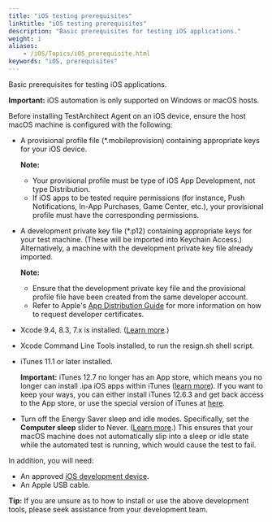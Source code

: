 ```yaml
--- 
title: "iOS testing prerequisites"
linktitle: "iOS testing prerequisites"
description: "Basic prerequisites for testing iOS applications."
weight: 1
aliases: 
    - /iOS/Topics/iOS_prerequisite.html
keywords: "iOS, prerequisites"
---
```


Basic prerequisites for testing iOS applications.

**Important:** iOS automation is only supported on Windows or macOS hosts.

Before installing TestArchitect Agent on an iOS device, ensure the host macOS machine is configured with the following:

-   A provisional profile file \(\*.mobileprovision\) containing appropriate keys for your iOS device.

    **Note:**

    -   Your provisional profile must be type of iOS App Development, not type Distribution.
    -   If iOS apps to be tested require permissions \(for instance, Push Notifications, In-App Purchases, Game Center, etc.\), your provisional profile must have the corresponding permissions.
-   A development private key file \(\*.p12\) containing appropriate keys for your test machine. \(These will be imported into Keychain Access.\) Alternatively, a machine with the development private key file already imported.

    **Note:**

    -   Ensure that the development private key file and the provisional profile file have been created from the same developer account.
    -   Refer to Apple's [App Distribution Guide](http://developer.apple.com/library/mac/#documentation/IDEs/Conceptual/AppDistributionGuide/Introduction/Introduction.html%23//apple_ref/doc/uid/TP40012582) for more information on how to request developer certificates.
-   Xcode 9.4, 8.3, 7.x is installed. \([Learn more](https://developer.apple.com/library/content/releasenotes/DeveloperTools/RN-Xcode/Chapters/Introduction.html).\)
-   Xcode Command Line Tools installed, to run the resign.sh shell script.
-   iTunes 11.1 or later installed.

    **Important:** iTunes 12.7 no longer has an App store, which means you no longer can install .ipa iOS apps within iTunes \([learn more](https://www.macworld.com/article/3230135/software-entertainment/how-to-install-itunes-1263-and-replace-itunes-127.html)\). If you want to keep your ways, you can either install iTunes 12.6.3 and get back access to the App store, or use the special version of iTunes at [here](https://support.apple.com/en-gb/HT208079).

-   Turn off the Energy Saver sleep and idle modes. Specifically, set the **Computer sleep** slider to Never. \([Learn more](https://support.apple.com/en-gb/HT201714).\) This ensures that your macOS machine does not automatically slip into a sleep or idle state while the automated test is running, which would cause the test to fail.

In addition, you will need:

-   An approved [iOS development device](/iOS/Topics/iOS_prerequisite_enable_development_mode.html).
-   An Apple USB cable.

**Tip:** If you are unsure as to how to install or use the above development tools, please seek assistance from your development team.



